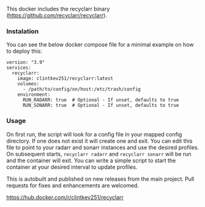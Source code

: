 This docker includes the recyclarr binary (https://github.com/recyclarr/recyclarr). 

### Instalation
You can see the below docker compose file for a minimal example on how to deploy this:
```
version: "3.9"
services:
  recyclarr:
    image: clintkev251/recyclarr:latest
    volumes:
      - /path/to/config/on/host:/etc/trash/config
    environment:
      RUN_RADARR: true  # Optional - If unset, defaults to true
      RUN_SONARR: true  # Optional - If unset, defaults to true
```
### Usage
On first run, the script will look for a config file in your mapped config directory. If one does not exist it will create one and exit. You can edit this file to point to your radarr and sonarr instances and use the desired profiles. On subsequent starts, `recyclarr radarr` and `recyclarr sonarr` will be run and the container will exit. You can write a simple script to start the container at your desired interval to update profiles.

This is autobuilt and published on new releases from the main project. Pull requests for fixes and enhancements are welcomed.

https://hub.docker.com/r/clintkev251/recyclarr
